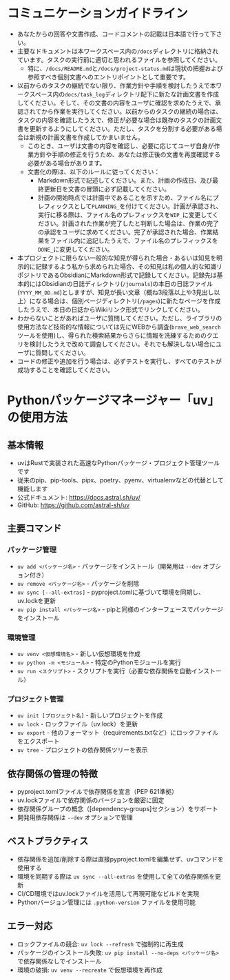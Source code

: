 # コミュニケーションガイドライン

- あなたからの回答や文書作成、コードコメントの記載は日本語で行って下さい。
- 主要なドキュメントは本ワークスペース内の`/docs`ディレクトリに格納されています。タスクの実行前に適切と思われるファイルを参照してください。
  - 特に、`/docs/README.md`と`/docs/project-status.md`は現状の把握および参照すべき個別文書へのエントリポイントとして重要です。
- 以前からのタスクの継続でない限り、作業方針や手順を検討したうえで本ワークスペース内の`docs/task_log`ディレクトリ配下に新たな計画文書を作成してください。そして、その文書の内容をユーザに確認を求めたうえで、承認されてから作業を実行してください。以前からのタスクの継続の場合は、タスクの内容を確認したうえで、修正が必要な場合は既存のタスクの計画文書を更新するようにしてください。ただし、タスクを分割する必要がある場合は新規の計画文書を作成してかまいません。
  - このとき、ユーザは文書の内容を確認し、必要に応じてユーザ自身が作業方針や手順の修正を行うため、あなたは修正後の文書を再度確認する必要がある場合があります。
  - 文書化の際は、以下のルールに従ってください：
    - Markdown形式で記述してください。また、計画の作成日、及び最終更新日を文書の冒頭に必ず記載してください。
    - 計画の開始時点では計画中であることを示すため、ファイル名にプレフィックスとして`PLANNING_`を付けてください。計画が承認され、実行に移る際は、ファイル名のプレフィックスを`WIP_`に変更してください。計画された作業が完了したと判断した場合は、作業の完了の承認をユーザに求めてください。完了が承認された場合、作業結果をファイル内に追記したうえで、ファイル名のプレフィックスを`DONE_`に変更してください。
- 本プロジェクトに限らない一般的な知見が得られた場合・あるいは知見を明示的に記録するよう私から求められた場合、その知見は私の個人的な知識リポジトリであるObsidianにMarkdown形式で記録してください。記録先は基本的にはObsidianの日誌ディレクトリ(`/journals`)の本日の日誌ファイル(`YYYY_MM_DD.md`)としますが、知見が長い文章（概ね3段落以上や3見出し以上）になる場合は、個別ページディレクトリ(`/pages`)に新たなページを作成したうえで、本日の日誌からWikiリンク形式でリンクしてください。
- わからないことがあればユーザに質問してください。ただし、ライブラリの使用方法など技術的な情報については先にWEBから調査(`brave_web_search`ツールを使用)し、得られた検索結果からさらに情報を洗練するためのクエリを検討したうえで改めて調査してください。それでも解決しない場合にユーザに質問してください。
- コードの修正や追加を行う場合は、必ずテストを実行し、すべてのテストが成功することを確認してください。


# Pythonパッケージマネージャー「uv」の使用方法

## 基本情報
- uvはRustで実装された高速なPythonパッケージ・プロジェクト管理ツールです
- 従来のpip、pip-tools、pipx、poetry、pyenv、virtualenvなどの代替として機能します
- 公式ドキュメント: https://docs.astral.sh/uv/
- GitHub: https://github.com/astral-sh/uv

## 主要コマンド

### パッケージ管理
- `uv add <パッケージ名>` - パッケージをインストール（開発用は `--dev` オプション付き）
- `uv remove <パッケージ名>` - パッケージを削除
- `uv sync [--all-extras]` - pyproject.tomlに基づいて環境を同期し、uv.lockを更新
- `uv pip install <パッケージ名>` - pipと同様のインターフェースでパッケージをインストール

### 環境管理
- `uv venv <仮想環境名>` - 新しい仮想環境を作成
- `uv python -m <モジュール>` - 特定のPythonモジュールを実行
- `uv run <スクリプト>` - スクリプトを実行（必要な依存関係を自動インストール）

### プロジェクト管理
- `uv init [プロジェクト名]` - 新しいプロジェクトを作成
- `uv lock` - ロックファイル（uv.lock）を更新
- `uv export` - 他のフォーマット（requirements.txtなど）にロックファイルをエクスポート
- `uv tree` - プロジェクトの依存関係ツリーを表示

## 依存関係の管理の特徴
- pyproject.tomlファイルで依存関係を宣言（PEP 621準拠）
- uv.lockファイルで依存関係のバージョンを厳密に固定
- 依存関係グループの概念（[dependency-groups]セクション）をサポート
- 開発用依存関係は `--dev` オプションで管理

## ベストプラクティス
- 依存関係を追加/削除する際は直接pyproject.tomlを編集せず、uvコマンドを使用する
- 環境を同期する際は `uv sync --all-extras` を使用して全ての依存関係を更新
- CI/CD環境ではuv.lockファイルを活用して再現可能なビルドを実現
- Pythonバージョン管理には `.python-version` ファイルを使用可能

## エラー対応
- ロックファイルの競合: `uv lock --refresh` で強制的に再生成
- パッケージのインストール失敗: `uv pip install --no-deps <パッケージ名>` で依存関係なしでインストール
- 環境の破損: `uv venv --recreate` で仮想環境を再作成